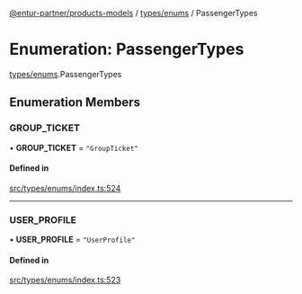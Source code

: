 [@entur-partner/products-models](../README.md) / [types/enums](../modules/types_enums.md) / PassengerTypes

# Enumeration: PassengerTypes

[types/enums](../modules/types_enums.md).PassengerTypes

## Enumeration Members

### GROUP\_TICKET

• **GROUP\_TICKET** = ``"GroupTicket"``

#### Defined in

[src/types/enums/index.ts:524](https://github.com/entur/products-models/blob/main/src/types/enums/index.ts#L524)

___

### USER\_PROFILE

• **USER\_PROFILE** = ``"UserProfile"``

#### Defined in

[src/types/enums/index.ts:523](https://github.com/entur/products-models/blob/main/src/types/enums/index.ts#L523)
